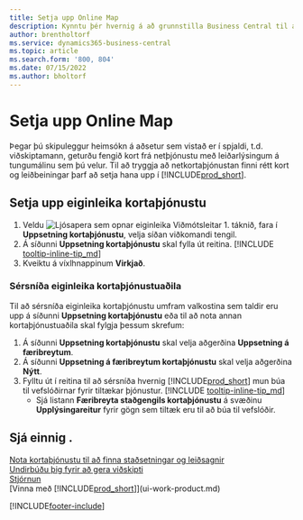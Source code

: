```yaml
---
title: Setja upp Online Map
description: Kynntu þér hvernig á að grunnstilla Business Central til að bjóða upp á leiðsagnir og staðsetningarupplýsingar með kortaþjónustu.
author: brentholtorf
ms.service: dynamics365-business-central
ms.topic: article
ms.search.form: '800, 804'
ms.date: 07/15/2022
ms.author: bholtorf
---
```

# <a name="set-up-online-maps"></a>Setja upp Online Map

Þegar þú skipuleggur heimsókn á aðsetur sem vistað er í spjaldi, t.d. viðskiptamann, geturðu fengið kort frá netþjónustu með leiðarlýsingum á tungumálinu sem þú velur. Til að tryggja að netkortaþjónustan finni rétt kort og leiðbeiningar þarf að setja hana upp í [!INCLUDE[prod_short](includes/prod_short.md)].

## <a name="set-up-the-online-map-feature"></a>Setja upp eiginleika kortaþjónustu

1. Veldu ![Ljósapera sem opnar eiginleika Viðmótsleitar 1.](media/ui-search/search_small.png "Segðu mér hvað þú vilt gera") táknið, fara í **Uppsetning kortaþjónustu**, velja síðan viðkomandi tengil.
2. Á síðunni **Uppsetning kortaþjónustu** skal fylla út reitina. [!INCLUDE [tooltip-inline-tip_md](includes/tooltip-inline-tip_md.md)]
3. Kveiktu á víxlhnappinum **Virkjað**.

### <a name="customize-the-online-map-provider-features"></a>Sérsníða eiginleika kortaþjónustuaðila

Til að sérsníða eiginleika kortaþjónustu umfram valkostina sem taldir eru upp á síðunni **Uppsetning kortaþjónustu** eða til að nota annan kortaþjónustuaðila skal fylgja þessum skrefum:

1. Á síðunni **Uppsetning kortaþjónustu** skal velja aðgerðina **Uppsetning á færibreytum**.
2. Á síðunni **Uppsetning á færibreytum kortaþjónustu** skal velja aðgerðina **Nýtt**.
3. Fylltu út í reitina til að sérsníða hvernig [!INCLUDE[prod_short](includes/prod_short.md)] mun búa til vefslóðirnar fyrir tiltækar þjónustur. [!INCLUDE [tooltip-inline-tip_md](includes/tooltip-inline-tip_md.md)]
   * Sjá listann **Færibreyta staðgengils kortaþjónustu** á svæðinu **Upplýsingareitur** fyrir gögn sem tiltæk eru til að búa til vefslóðir.

## <a name="see-also"></a>Sjá einnig .

[Nota kortaþjónustu til að finna staðsetningar og leiðsagnir](across-online-maps.md)  
[Undirbúðu þig fyrir að gera viðskipti](ui-get-ready-business.md)  
[Stjórnun](admin-setup-and-administration.md)  
[Vinna með [!INCLUDE[prod_short](includes/prod_short.md)]](ui-work-product.md)  

[!INCLUDE[footer-include](includes/footer-banner.md)]
